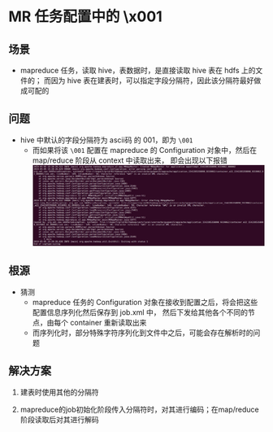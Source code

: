 # MR 任务配置中的 \x001

## 场景

* mapreduce 任务，读取 hive，表数据时，是直接读取 hive 表在 hdfs 上的文件的；
    而因为 hive 表在建表时，可以指定字段分隔符，因此该分隔符最好做成可配的


## 问题

* hive 中默认的字段分隔符为 ascii码 的 001，即为 `\001`
    * 而如果将该 `\001` 配置在 mapreduce 的 Configuration 对象中，然后在 map/reduce 阶段从 context 中读取出来，
        即会出现以下报错
    ![01.配置文件中的特殊字符](images/01.配置文件中的特殊字符.png)

## 根源

* 猜测
    * mapreduce 任务的 Configuration 对象在接收到配置之后，将会把这些配置信息序列化然后保存到 job.xml 中，
        然后下发给其他各个不同的节点，由每个 container 重新读取出来
    * 而序列化时，部分特殊字符序列化到文件中之后，可能会存在解析时的问题

## 解决方案

1. 建表时使用其他的分隔符

2. mapreduce的job初始化阶段传入分隔符时，对其进行编码；在map/reduce阶段读取后对其进行解码



